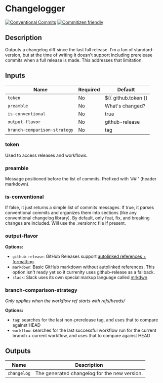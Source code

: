 # Changelogger

[![Conventional Commits](https://img.shields.io/badge/Conventional%20Commits-1.0.0-yellow.svg)](https://conventionalcommits.org)
[![Commitizen friendly](https://img.shields.io/badge/commitizen-friendly-brightgreen.svg)](http://commitizen.github.io/cz-cli/)

## Description

Outputs a changelog diff since the last full release. I'm a fan of standard-version, but at the time of writing it doesn't support including prerelease commits when a full release is made. This addresses that limitation.

## Inputs

| Name | Required | Default |
| ----- | --- | --- |
| `token` | No | ${{ github.token }} |
| `preamble` | No | What's changed? |
| `is-conventional` | No | true |
| `output-flavor` | No | github-release |
| `branch-comparison-strategy` | No | tag |

### token

Used to access releases and workflows.

### preamble

Message positioned before the list of commits. Prefixed with '## ' (header markdown).

### is-conventional

If false, it just returns a simple list of commits messages. If true, it parses conventional commits and organizes them into sections (like any conventional changelog library). By default, only feat, fix, and breaking changes are included. Will use the .versionrc file if present.

### output-flavor

**Options:**
* `github-release`: GitHub Releases support [autolinked references + formatting](https://docs.github.com/en/get-started/writing-on-github/working-with-advanced-formatting/autolinked-references-and-urls).
* `markdown`: Basic GitHub markdown without autolinked references. This option isn't ready yet so it currenlty uses github-release as a fallback.
* `slack`: Slack uses its own special markup language called [mrkdwn](https://api.slack.com/reference/surfaces/formatting).

### branch-comparison-strategy

_Only applies when the workflow ref starts with refs/heads/_

**Options:**
* `tag`: searches for the last non-prerelease tag, and uses that to compare against HEAD
* `workflow`: searches for the last successful workflow run for the current branch + current workflow, and uses that to compare against HEAD

## Outputs

| Name | Description |
| ----- | --- |
| `changelog` | The generated changelog for the new version. |
